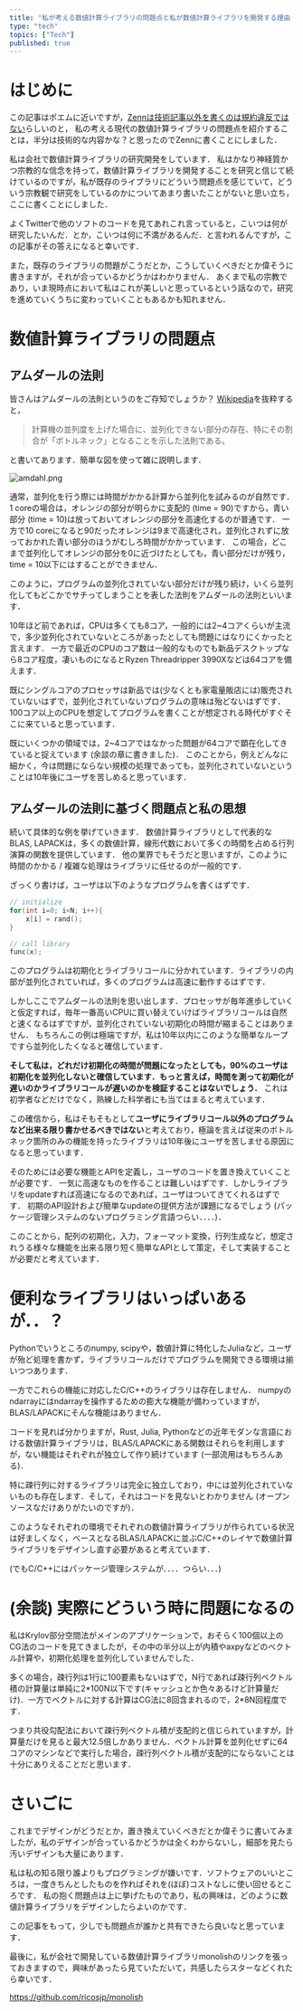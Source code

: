 ```yaml
---
title: "私が考える数値計算ライブラリの問題点と私が数値計算ライブラリを開発する理由 (ポエム)"
type: "tech"
topics: ["Tech"]
published: true
---
```


# はじめに
この記事はポエムに近いですが，[Zennは技術記事以外を書くのは規約違反ではない](https://zenn.dev/hirohito/scraps/382972ddc3b06c)らしいのと，
私の考える現代の数値計算ライブラリの問題点を紹介することは，半分は技術的な内容かな？と思ったのでZennに書くことにしました．

私は会社で数値計算ライブラリの研究開発をしています．
私はかなり神経質かつ宗教的な信念を持って，数値計算ライブラリを開発することを研究と信じて続けているのですが，私が既存のライブラリにどういう問題点を感じていて，どういう宗教観で研究をしているのかについてあまり書いたことがないと思い立ち，ここに書くことにしました．

よくTwitterで他のソフトのコードを見てあれこれ言っていると，こいつは何が研究したいんだ．とか，こいつは何に不満があるんだ．と言われるんですが，この記事がその答えになると幸いです．

また，既存のライブラリの問題がこうだとか，こうしていくべきだとか偉そうに書きますが，それが合っているかどうかはわかりません．
あくまで私の宗教であり，いま現時点において私はこれが美しいと思っているという話なので，研究を進めていくうちに変わっていくこともあるかも知れません．

# 数値計算ライブラリの問題点
## アムダールの法則
皆さんはアムダールの法則というのをご存知でしょうか？ [Wikipedia](https://ja.wikipedia.org/wiki/%E3%82%A2%E3%83%A0%E3%83%80%E3%83%BC%E3%83%AB%E3%81%AE%E6%B3%95%E5%89%87)を抜粋すると，

> 計算機の並列度を上げた場合に、並列化できない部分の存在、特にその割合が「ボトルネック」となることを示した法則である。

と書いてあります．簡単な図を使って雑に説明します．

![amdahl.png](https://raw.githubusercontent.com/t-hishinuma/zenn-content/main/articles/img/Amdahl.png)

通常，並列化を行う際には時間がかかる計算から並列化を試みるのが自然です．1 coreの場合は，オレンジの部分が明らかに支配的 (time = 90)ですから，青い部分 (time = 10)は放っておいてオレンジの部分を高速化するのが普通です．
一方で10 coreになると90だったオレンジは9まで高速化され，並列化されずに放っておかれた青い部分のほうがむしろ時間がかかっています．
この場合，どこまで並列化してオレンジの部分を0に近づけたとしても，青い部分だけが残り，time = 10以下にはすることができません．

このように，プログラムの並列化されていない部分だけが残り続け，いくら並列化してもどこかでサチってしまうことを表した法則をアムダールの法則といいます．

10年ほど前であれば，CPUは多くても8コア，一般的には2~4コアくらいが主流で，多少並列化されていないところがあったとしても問題にはなりにくかったと言えます．
一方で最近のCPUのコア数は一般的なものでも新品デスクトップなら8コア程度，凄いものになるとRyzen Threadripper 3990Xなどは64コアを備えます．

既にシングルコアのプロセッサは新品では(少なくとも家電量販店には)販売されていないはずで，並列化されていないプログラムの意味は殆どないはずです．
100コア以上のCPUを想定してプログラムを書くことが想定される時代がすぐそこに来ていると思っています．

既にいくつかの領域では，2~4コアではなかった問題が64コアで顕在化してきていると捉えています (余談の章に書きました)．
このことから，例えどんなに細かく，今は問題にならない規模の処理であっても，並列化されていないということは10年後にユーザを苦しめると思っています．

## アムダールの法則に基づく問題点と私の思想
続いて具体的な例を挙げていきます．
数値計算ライブラリとして代表的なBLAS, LAPACKは，多くの数値計算，線形代数において多くの時間を占める行列演算の関数を提供しています．
他の業界でもそうだと思いますが，このように時間のかかる / 複雑な処理はライブラリに任せるのが一般的です．

ざっくり書けば，ユーザは以下のようなプログラムを書くはずです．

```cpp
// initialize
for(int i=0; i<N; i++){
    x[i] = rand();
}

// call library 
func(x);
```

このプログラムは初期化とライブラリコールに分かれています．ライブラリの内部が並列化されていれば，多くのプログラムは高速に動作するはずです．

しかしここでアムダールの法則を思い出します．プロセッサが毎年進歩していくと仮定すれば，毎年一番高いCPUに買い替えていけばライブラリコールは自然と速くなるはずですが，並列化されていない初期化の時間が縮まることはありません．
もちろんこの例は極端ですが，私は10年以内にこのような簡単なループですら並列化したくなると確信しています．

**そして私は，どれだけ初期化の時間が問題になったとしても，90%のユーザは初期化を並列化しないと確信しています．もっと言えば，時間を測って初期化が遅いのかライブラリコールが遅いのかを検証することはないでしょう．**
これは初学者などだけでなく，熟練した科学者にも当てはまると考えています．

この確信から，私はそもそもとして**ユーザにライブラリコール以外のプログラムなど出来る限り書かせるべきではない**と考えており，極論を言えば従来のボトルネック箇所のみの機能を持ったライブラリは10年後にユーザを苦しませる原因になると思っています．

そのためには必要な機能とAPIを定義し，ユーザのコードを置き換えていくことが必要です．
一気に高速なものを作ることは難しいはずです．しかしライブラリをupdateすれば高速になるのであれば，ユーザはついてきてくれるはずです．
初期のAPI設計および簡単なupdateの提供方法が課題になるでしょう (パッケージ管理システムのないプログラミング言語つらい．．．．)．

このことから，配列の初期化，入力，フォーマット変換，行列生成など，想定されうる様々な機能を出来る限り短く簡単なAPIとして策定，そして実装することが必要だと考えています．

# 便利なライブラリはいっぱいあるが．．？
Pythonでいうところのnumpy, scipyや，数値計算に特化したJuliaなど，ユーザが殆ど処理を書かず，ライブラリコールだけでプログラムを開発できる環境は揃いつつあります．

一方でこれらの機能に対応したC/C++のライブラリは存在しません．
numpyのndarrayにはndarrayを操作するための膨大な機能が備わっていますが，BLAS/LAPACKにそんな機能はありません．

コードを見れば分かりますが，Rust, Julia, Pythonなどの近年モダンな言語における数値計算ライブラリは，BLAS/LAPACKにある関数はそれらを利用しますが，ない機能はそれぞれが独立して作り続けています (一部流用はもちろんある)．

特に疎行列に対するライブラリは完全に独立しており，中には並列化されていないものも存在します．そして，それはコードを見ないとわかりません (オープンソースなだけありがたいのですが)．

このようなそれぞれの環境でそれぞれの数値計算ライブラリが作られている状況は好ましくなく，ベースとなるBLAS/LAPACKに並ぶC/C++のレイヤで数値計算ライブラリをデザインし直す必要があると考えています．

(でもC/C++にはパッケージ管理システムが．．．．つらい．．．)

# (余談) 実際にどういう時に問題になるの
私はKrylov部分空間法がメインのアプリケーションで，おそらく100個以上のCG法のコードを見てきましたが，その中の半分以上が内積やaxpyなどのベクトル計算や，初期化処理を並列化していませんでした．

多くの場合，疎行列は1行に100要素もないはずで，N行であれば疎行列ベクトル積の計算量は単純に2\*100N以下です(キャッシュとか色々あるけど計算量だけ)．一方でベクトルに対する計算はCG法に8回含まれるので，2\*8N回程度です．

つまり共役勾配法において疎行列ベクトル積が支配的と信じられていますが，計算量だけを見ると最大12.5倍しかありません．ベクトル計算を並列化せずに64コアのマシンなどで実行した場合，疎行列ベクトル積が支配的にならないことは十分にありえることだと思います．

# さいごに
これまでデザインがどうだとか，置き換えていくべきだとか偉そうに書いてみましたが，私のデザインが合っているかどうかは全くわからないし，細部を見たら汚いデザインも大量にあります．

私は私の知る限り誰よりもプログラミングが嫌いです．ソフトウェアのいいところは，一度きちんとしたものを作ればそれを(ほぼ)コストなしに使い回せるところです．
私の抱く問題点は上に挙げたものであり，私の興味は，どのように数値計算ライブラリをデザインしたらよいのかです．

この記事をもって，少しでも問題点が誰かと共有できたら良いなと思っています．

最後に，私が会社で開発している数値計算ライブラリmonolishのリンクを張っておきますので，興味があったら見ていただいて，共感したらスターなどくれたら幸いです．

https://github.com/ricosjp/monolish


